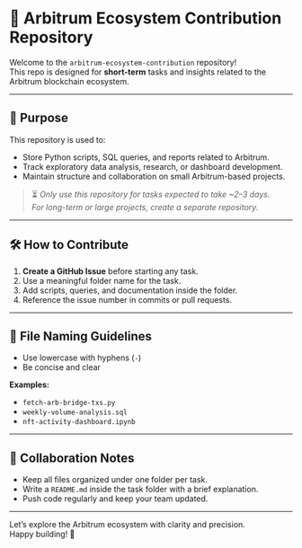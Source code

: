 # 🔷 Arbitrum Ecosystem Contribution Repository

Welcome to the `arbitrum-ecosystem-contribution` repository!  
This repo is designed for **short-term** tasks and insights related to the Arbitrum blockchain ecosystem.

---

## 📌 Purpose

This repository is used to:

- Store Python scripts, SQL queries, and reports related to Arbitrum.
- Track exploratory data analysis, research, or dashboard development.
- Maintain structure and collaboration on small Arbitrum-based projects.

> ⏳ *Only use this repository for tasks expected to take ~2–3 days.  
For long-term or large projects, create a separate repository.*

---

## 🛠️ How to Contribute

1. **Create a GitHub Issue** before starting any task.
2. Use a meaningful folder name for the task.
3. Add scripts, queries, and documentation inside the folder.
4. Reference the issue number in commits or pull requests.

---

## 🧾 File Naming Guidelines

- Use lowercase with hyphens (`-`)
- Be concise and clear

**Examples:**
- `fetch-arb-bridge-txs.py`
- `weekly-volume-analysis.sql`
- `nft-activity-dashboard.ipynb`

---

## 👥 Collaboration Notes

- Keep all files organized under one folder per task.
- Write a `README.md` inside the task folder with a brief explanation.
- Push code regularly and keep your team updated.

---

Let’s explore the Arbitrum ecosystem with clarity and precision.  
Happy building! 🚀
